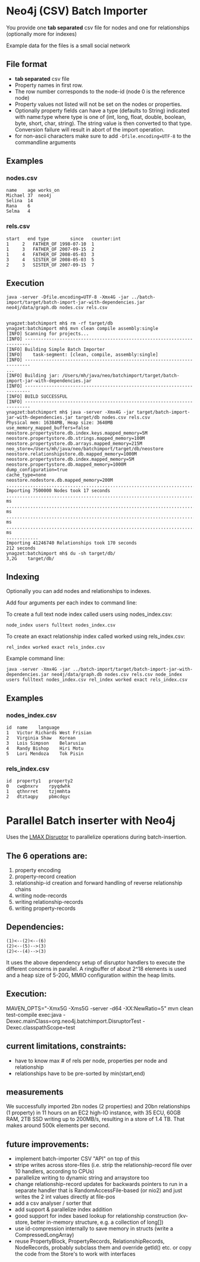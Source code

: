 # Neo4j (CSV) Batch Importer

You provide one **tab separated** csv file for nodes and one for relationships (optionally more for indexes)

Example data for the files is a small social network

## File format

* **tab separated** csv file
* Property names in first row.
* The row number corresponds to the node-id (node 0 is the reference node)
* Property values not listed will not be set on the nodes or properties.
* Optionally property fields can have a type (defaults to String) indicated with name:type where type is one of (int, long, float, double, boolean, byte, short, char, string). The string value is then converted to that type. Conversion failure will result in abort of the import operation.
* for non-ascii characters make sure to add `-Dfile.encoding=UTF-8` to the commandline arguments
## Examples

### nodes.csv

    name    age works_on
    Michael 37  neo4j
    Selina  14
    Rana    6
    Selma   4

### rels.csv

    start	end	type	    since   counter:int
    1     2   FATHER_OF	1998-07-10  1
    1     3   FATHER_OF 2007-09-15  2
    1     4   FATHER_OF 2008-05-03  3
    3     4   SISTER_OF 2008-05-03  5
    2     3   SISTER_OF 2007-09-15  7


## Execution

    java -server -Dfile.encoding=UTF-8 -Xmx4G -jar ../batch-import/target/batch-import-jar-with-dependencies.jar neo4j/data/graph.db nodes.csv rels.csv


    ynagzet:batchimport mh$ rm -rf target/db
    ynagzet:batchimport mh$ mvn clean compile assembly:single
    [INFO] Scanning for projects...
    [INFO] ------------------------------------------------------------------------
    [INFO] Building Simple Batch Importer
    [INFO]    task-segment: [clean, compile, assembly:single]
    [INFO] ------------------------------------------------------------------------
    ...
    [INFO] Building jar: /Users/mh/java/neo/batchimport/target/batch-import-jar-with-dependencies.jar
    [INFO] ------------------------------------------------------------------------
    [INFO] BUILD SUCCESSFUL
    [INFO] ------------------------------------------------------------------------
    ynagzet:batchimport mh$ java -server -Xmx4G -jar target/batch-import-jar-with-dependencies.jar target/db nodes.csv rels.csv
    Physical mem: 16384MB, Heap size: 3640MB
    use_memory_mapped_buffers=false
    neostore.propertystore.db.index.keys.mapped_memory=5M
    neostore.propertystore.db.strings.mapped_memory=100M
    neostore.propertystore.db.arrays.mapped_memory=215M
    neo_store=/Users/mh/java/neo/batchimport/target/db/neostore
    neostore.relationshipstore.db.mapped_memory=1000M
    neostore.propertystore.db.index.mapped_memory=5M
    neostore.propertystore.db.mapped_memory=1000M
    dump_configuration=true
    cache_type=none
    neostore.nodestore.db.mapped_memory=200M
    ...........................................................................
    Importing 7500000 Nodes took 17 seconds
    ....................................................................................................35818 ms
    ....................................................................................................39343 ms
    ....................................................................................................41788 ms
    ....................................................................................................48897 ms
    ............
    Importing 41246740 Relationships took 170 seconds
    212 seconds
    ynagzet:batchimport mh$ du -sh target/db/
    3,2G	target/db/


## Indexing

Optionally you can add nodes and relationships to indexes.

Add four arguments per each index to command line:

To create a full text node index called users using nodes_index.csv:

    node_index users fulltext nodes_index.csv

To create an exact relationship index called worked using rels_index.csv:

    rel_index worked exact rels_index.csv

Example command line:

    java -server -Xmx4G -jar ../batch-import/target/batch-import-jar-with-dependencies.jar neo4j/data/graph.db nodes.csv rels.csv node_index users fulltext nodes_index.csv rel_index worked exact rels_index.csv

## Examples

### nodes_index.csv

    id	name	language
    1	Victor Richards	West Frisian
    2	Virginia Shaw	Korean
    3	Lois Simpson	Belarusian
    4	Randy Bishop	Hiri Motu
    5	Lori Mendoza	Tok Pisin

### rels_index.csv

    id	property1	property2
    0	cwqbnxrv	rpyqdwhk
    1	qthnrret	tzjmmhta
    2	dtztaqpy	pbmcdqyc



# Parallel Batch inserter with Neo4j

Uses the [LMAX Disruptor](http://lmax-exchange.github.com/disruptor/) to parallelize operations during batch-insertion.

## The 6 operations are:

1. property encoding
2. property-record creation
3. relationship-id creation and forward handling of reverse relationship chains
4. writing node-records
5. writing relationship-records
6. writing property-records

## Dependencies:

    (1)<--(2)<--(6)
    (2)<--(5)-->(3)   
    (2)<--(4)-->(3)   

It uses the above dependency setup of disruptor handlers to execute the different concerns in parallel. A ringbuffer of about 2^18 elements is used and a heap size of 5-20G, MMIO configuration within the heap limits.

## Execution:

   MAVEN_OPTS="-Xmx5G -Xms5G -server -d64 -XX:NewRatio=5"  mvn clean test-compile exec:java -Dexec.mainClass=org.neo4j.batchimport.DisruptorTest -Dexec.classpathScope=test

## current limitations, constraints:

* have to know max # of rels per node, properties per node and relationship
* relationships have to be pre-sorted by min(start,end)

## measurements

We successfully imported 2bn nodes (2 properties) and 20bn relationships (1 property) in 11 hours on an EC2 high-IO instance,
with 35 ECU, 60GB RAM, 2TB SSD writing up to 200MB/s, resulting in a store of 1.4 TB. That makes around 500k elements per second.

## future improvements:

* implement batch-importer CSV "API" on top of this
* stripe writes across store-files (i.e. strip the relationship-record file over 10 handlers, according to CPUs)
* parallelize writing to dynamic string and arraystore too
* change relationship-record updates for backwards pointers to run in a separate handler that is
  RandomAccessFile-based (or nio2) and just writes the 2 int values directly at file-pos
* add a csv analyser / sorter that
* add support & parallelize index addition
* good support for index based lookup for relationship construction (kv-store, better in-memory structure, e.g. a collection of long[])
* use id-compression internally to save memory in structs (write a CompressedLongArray)
* reuse PropertyBlock, PropertyRecords, RelationshipRecords, NodeRecords, probably subclass them and override getId() etc. or copy the code
  from the Store's to work with interfaces
